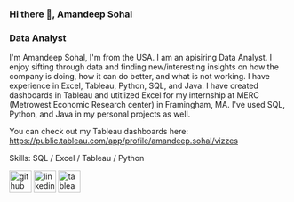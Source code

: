 ### Hi there 👋, Amandeep Sohal
### Data Analyst
<!--![Data Analyst](https://arturssmirnovs.github.io/github-profile-readme-generator/images/banner.png)-->

I'm Amandeep Sohal, I'm from the USA. I am an apisiring Data Analyst. I enjoy sifting through data and finding new/interesting insights on how the company is doing, how it can do better, and what is not working. I have experience in Excel, Tableau, Python, SQL, and Java. I have created dashboards in Tableau and utitlized Excel for my internship at MERC (Metrowest Economic Research center) in Framingham, MA. I've used SQL, Python, and Java in my personal projects as well. 

You can check out my Tableau dashboards here: https://public.tableau.com/app/profile/amandeep.sohal/vizzes

Skills: SQL / Excel / Tableau / Python 



[<img src='https://cdn.jsdelivr.net/npm/simple-icons@3.0.1/icons/github.svg' alt='github' height='40'>](https://github.com/AmandeepSohal)  [<img src='https://cdn.jsdelivr.net/npm/simple-icons@3.0.1/icons/linkedin.svg' alt='linkedin' height='40'>](https://www.linkedin.com/in/amandeepssohal/)  [<img src='https://cdn.jsdelivr.net/npm/simple-icons@3.0.1/icons/tableau.svg' alt='tableau' height='40'>](https://public.tableau.com/app/profile/amandeep.sohal/vizzes)  

